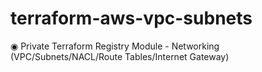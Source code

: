 # terraform-aws-vpc-subnets
◉ Private Terraform Registry Module - Networking (VPC/Subnets/NACL/Route Tables/Internet Gateway)
